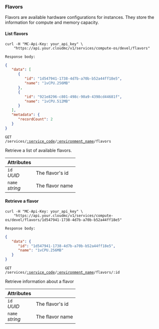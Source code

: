 ### Flavors

Flavors are available hardware configurations for instances. They store the information for compute and memory capacity.

#### List flavors

```shell
curl -H "MC-Api-Key: your_api_key" \
    "https://api.your.cloudmc/v1/services/compute-os/devel/flavors"

Response body:
```
```json
{
   "data": [
      {
         "id": "1d547941-1738-4d7b-a70b-b52a44ff18e5",
         "name": "1vCPU.256MB"
      },
      {
         "id": "921e8296-c801-498c-90a9-4398cd44681f",
         "name": "1vCPU.512MB"
      }
   ],
   "metadata": {
      "recordCount": 2
   }
}
```

<code>GET /services/<a href="#administration-service-connections">:service_code</a>/<a href="#administration-environments">:environment_name</a>/flavors</code>

Retrieve a list of available flavors.

Attributes | &nbsp;
------- | -----------
`id`<br/>*UUID* | The flavor's id
`name`<br/>*string* | The flavor name

#### Retrieve a flavor

```shell
curl -H "MC-Api-Key: your_api_key" \
    "https://api.your.cloudmc/v1/services/compute-os/devel/flavors/1d547941-1738-4d7b-a70b-b52a44ff18e5"

Response body:
```
```json
{
   "data": {
      "id": "1d547941-1738-4d7b-a70b-b52a44ff18e5",
      "name": "1vCPU.256MB"
   }
}
```

<code>GET /services/<a href="#administration-service-connections">:service_code</a>/<a href="#administration-environments">:environment_name</a>/flavors/:id</code>

Retrieve information about a flavor

Attributes | &nbsp;
------- | -----------
`id`<br/>*UUID* | The flavor's id
`name`<br/>*string* | The flavor name
